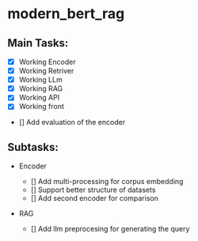 # modern_bert_rag

## Main Tasks:
- [x] Working Encoder
- [x] Working Retriver
- [x] Working LLm
- [x] Working RAG
- [x] Working API
- [x] Working front
- [] Add evaluation of the encoder

## Subtasks:

- Encoder
    - [] Add multi-processing for corpus embedding
    - [] Support better structure of datasets
    - [] Add second encoder for comparison

- RAG
    - [] Add llm preprocesing for generating the query
